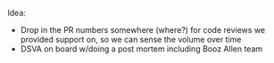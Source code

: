Idea:
- Drop in the PR numbers somewhere (where?) for code reviews we provided support on, so we can sense the volume over time
- DSVA on board w/doing a post mortem including Booz Allen team
